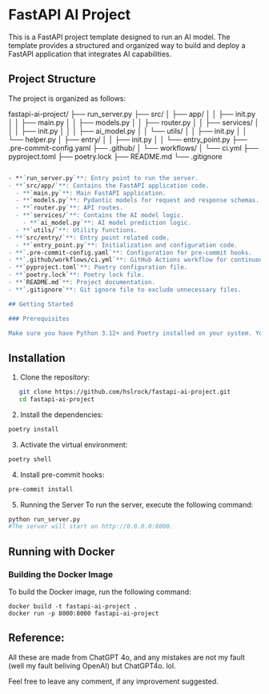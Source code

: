 # FastAPI AI Project

This is a FastAPI project template designed to run an AI model. The template provides a structured and organized way to build and deploy a FastAPI application that integrates AI capabilities.


## Project Structure

The project is organized as follows:

fastapi-ai-project/
├── run_server.py
├── src/
│ ├── app/
│ │ ├── init.py
│ │ ├── main.py
│ │ ├── models.py
│ │ ├── router.py
│ │ ├── services/
│ │ │ ├── init.py
│ │ │ ├── ai_model.py
│ │ └── utils/
│ │ ├── init.py
│ │ └── helper.py
│ ├── entry/
│ │ ├── init.py
│ │ └── entry_point.py
├── .pre-commit-config.yaml
├── .github/
│ └── workflows/
│ └── ci.yml
├── pyproject.toml
├── poetry.lock
├── README.md
└── .gitignore

```perl

- **`run_server.py`**: Entry point to run the server.
- **`src/app/`**: Contains the FastAPI application code.
  - **`main.py`**: Main FastAPI application.
  - **`models.py`**: Pydantic models for request and response schemas.
  - **`router.py`**: API routes.
  - **`services/`**: Contains the AI model logic.
    - **`ai_model.py`**: AI model prediction logic.
  - **`utils/`**: Utility functions.
- **`src/entry/`**: Entry point related code.
  - **`entry_point.py`**: Initialization and configuration code.
- **`.pre-commit-config.yaml`**: Configuration for pre-commit hooks.
- **`.github/workflows/ci.yml`**: GitHub Actions workflow for continuous integration.
- **`pyproject.toml`**: Poetry configuration file.
- **`poetry.lock`**: Poetry lock file.
- **`README.md`**: Project documentation.
- **`.gitignore`**: Git ignore file to exclude unnecessary files.

## Getting Started

### Prerequisites

Make sure you have Python 3.12+ and Poetry installed on your system. You can install Poetry by following the [official instructions](https://python-poetry.org/docs/#installation).
```

## Installation

1. Clone the repository:

```bash
   git clone https://github.com/hslrock/fastapi-ai-project.git
   cd fastapi-ai-project
```


2. Install the dependencies:

```bash
poetry install
```
3. Activate the virtual environment:

```bash
poetry shell
```
4. Install pre-commit hooks:

```bash
pre-commit install
```
5. Running the Server
To run the server, execute the following command:
```bash
python run_server.py
#The server will start on http://0.0.0.0:8000.
```


## Running with Docker
### Building the Docker Image
To build the Docker image, run the following command:

```
docker build -t fastapi-ai-project .
docker run -p 8000:8000 fastapi-ai-project
```

## Reference:

All these are made from ChatGPT 4o, and any mistakes are not my fault (well my fault beliving OpenAI) but ChatGPT4o. lol.

Feel free to leave any comment, if any improvement suggested.
